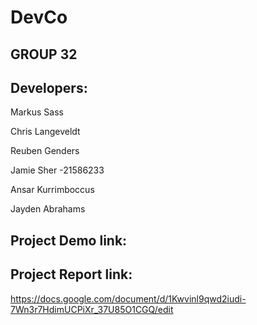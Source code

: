 # DevCo



## GROUP 32


## Developers:

Markus Sass

Chris Langeveldt

Reuben Genders

Jamie Sher -21586233

Ansar Kurrimboccus

Jayden Abrahams


## Project Demo link:



## Project Report link:

https://docs.google.com/document/d/1Kwvinl9qwd2iudi-7Wn3r7HdimUCPiXr_37U85O1CGQ/edit
